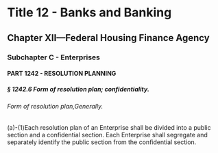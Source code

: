 
# Title 12 - Banks and Banking
## Chapter XII—Federal Housing Finance Agency
### Subchapter C - Enterprises
#### PART 1242 - RESOLUTION PLANNING
##### § 1242.6 Form of resolution plan; confidentiality.
###### Form of resolution plan,Generally.

(a)-(1)Each resolution plan of an Enterprise shall be divided into a public section and a confidential section. Each Enterprise shall segregate and separately identify the public section from the confidential section.
